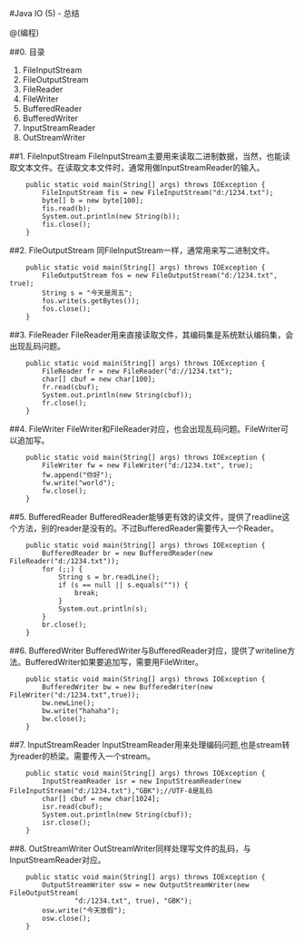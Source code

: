 #Java IO (5) - 总结

@(编程)

##0. 目录
1. FileInputStream
2. FileOutputStream
3. FileReader
4. FileWriter
5. BufferedReader
6. BufferedWriter
7. InputStreamReader
8. OutStreamWriter

##1. FileInputStream
FileInputStream主要用来读取二进制数据，当然，也能读取文本文件。在读取文本文件时，通常用做InputStreamReader的输入。

```
	public static void main(String[] args) throws IOException {
		FileInputStream fis = new FileInputStream("d:/1234.txt");
		byte[] b = new byte[100];
		fis.read(b);
		System.out.println(new String(b));
		fis.close();
	}
```
##2. FileOutputStream
同FileInputStream一样，通常用来写二进制文件。

```
	public static void main(String[] args) throws IOException {
		FileOutputStream fos = new FileOutputStream("d:/1234.txt", true);
		String s = "今天是周五";
		fos.write(s.getBytes());
		fos.close();
	}
```
##3. FileReader
FileReader用来直接读取文件，其编码集是系统默认编码集，会出现乱码问题。

```
	public static void main(String[] args) throws IOException {
		FileReader fr = new FileReader("d://1234.txt");
		char[] cbuf = new char[100];
		fr.read(cbuf);
		System.out.println(new String(cbuf));
		fr.close();
	}
```
##4. FileWriter
FileWriter和FileReader对应，也会出现乱码问题。FileWriter可以追加写。
```
	public static void main(String[] args) throws IOException {
		FileWriter fw = new FileWriter("d:/1234.txt", true);
		fw.append("你好");
		fw.write("world");
		fw.close();
	}
```
##5. BufferedReader
BufferedReader能够更有效的读文件，提供了readline这个方法，别的reader是没有的。不过BufferedReader需要传入一个Reader。
```
	public static void main(String[] args) throws IOException {
		BufferedReader br = new BufferedReader(new FileReader("d:/1234.txt"));
		for (;;) {
			String s = br.readLine();
			if (s == null || s.equals("")) {
				break;
			}
			System.out.println(s);
		}
		br.close();
	}
```
##6. BufferedWriter
BufferedWriter与BufferedReader对应，提供了writeline方法。BufferedWriter如果要追加写，需要用FileWriter。
```
	public static void main(String[] args) throws IOException {
		BufferedWriter bw = new BufferedWriter(new FileWriter("d:/1234.txt",true));
		bw.newLine();
		bw.write("hahaha");
		bw.close();
	}
```
##7. InputStreamReader
InputStreamReader用来处理编码问题,也是stream转为reader的桥梁。需要传入一个stream。
```
	public static void main(String[] args) throws IOException {
		InputStreamReader isr = new InputStreamReader(new FileInputStream("d:/1234.txt"),"GBK");//UTF-8是乱码
		char[] cbuf = new char[1024];
		isr.read(cbuf);
		System.out.println(new String(cbuf));
		isr.close();
	}
```
##8. OutStreamWriter
OutStreamWriter同样处理写文件的乱码，与InputStreamReader对应。
```
	public static void main(String[] args) throws IOException {
		OutputStreamWriter osw = new OutputStreamWriter(new FileOutputStream(
				"d:/1234.txt", true), "GBK");
		osw.write("今天放假");
		osw.close();
	}
```
